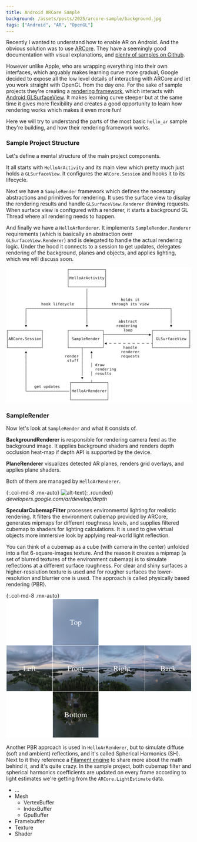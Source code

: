 ```yaml
---
title: Android ARCore Sample
background: /assets/posts/2025/arcore-sample/background.jpg
tags: ["Android", "AR", "OpenGL"]
---
```


Recently I wanted to understand how to enable AR on Android. And the obvious solution was to use [ARCore](https://developers.google.com/ar/develop).
They have a seemingly good documentation with visual explanations, and [plenty of samples on Github](https://github.com/google-ar/arcore-android-sdk/tree/main/samples).

However unlike Apple, who are wrapping everything into their own interfaces,
which arguably makes learning curve more gradual, Google decided to expose all the low level details of interacting with ARCore and let you work straight with OpenGL from the day one.
For the sake of sample projects they're creating a [rendering framework](https://github.com/google-ar/arcore-android-sdk/tree/main/samples/hello_ar_kotlin/app/src/main/java/com/google/ar/core/examples/java/common/samplerender),
which interacts with [Android GLSurfaceView](https://developer.android.com/reference/android/opengl/GLSurfaceView).
It makes learning curve steeper but at the same time it gives more flexibility and creates a good opportunity to learn how rendering works which makes it even more fun!

Here we will try to understand the parts of the most basic `hello_ar` sample they're building, and how their rendering framework works.

### Sample Project Structure

Let's define a mental structure of the main project components.

It all starts with `HelloArActivity` and its main view which pretty much just holds a `GLSurfaceView`. It configures the `ARCore.Session` and hooks it to its lifecycle.

Next we have a `SampleRender` framework which defines the necessary abstractions and primitives for rendering. It uses the surface view to display the rendering results and handle `GLSurfaceView.Renderer` drawing requests. When surface view is configured with a renderer, it starts a background GL Thread where all rendering needs to happen.

And finally we have a `HelloArRenderer`. It implements `SampleRender.Renderer` requirements (which is basically an abstraction over `GLSurfaceView.Renderer`) and is delegated to handle the actual rendering logic. Under the hood it connects to a session to get updates, delegates rendering of the background, planes and objects, and applies lighting, which we will discuss soon.

![alt-text](/assets/posts/2025/arcore-sample/diagram.svg)

### SampleRender

Now let's look at `SampleRender` and what it consists of.

**BackgroundRenderer** is responsible for rendering camera feed as the background image. It applies background shaders and renders depth occlusion heat-map if depth API is supported by the device.

**PlaneRenderer** visualizes detected AR planes, renders grid overlays, and applies plane shaders.

Both of them are managed by `HelloArRenderer`.

{:.col-md-8 .mx-auto}
![alt-text](https://developers.google.com/static/ar/develop/depth/images/android-without-and-with-map.png){: .rounded}
_developers.google.com/ar/develop/depth_

**SpecularCubemapFilter** processes environmental lighting for realistic rendering.
It filters the environment cubemap provided by ARCore, generates mipmaps for different roughness levels, and supplies filtered cubemap to shaders for lighting calculations. It is used to give virtual objects more immersive look by applying real-world light reflection.

You can think of a cubemap as a cube (with camera in the center) unfolded into a flat 6-square-images texture.
And the reason it creates a mipmap (a set of blurred textures of the environment cubemap) is to simulate reflections at a different surface roughness. For clear and shiny surfaces a higher-resolution texture is used and for rougher surfaces the lower-resolution and blurrier one is used.
The approach is called physically based rendering (PBR).

{:.col-md-8 .mx-auto}
![alt-text](/assets/posts/2025/arcore-sample/cubemap.png)

Another PBR approach is used in `HelloArRenderer`, but to simulate diffuse (soft and ambient) reflections, and it's called Spherical Harmonics (SH).
Next to it they reference a [Filament engine](https://google.github.io/filament/Filament.html) to share more about the math behind it, and it's quite crazy. In the sample project, both cubemap filter and spherical harmonics coefficients are updated on every frame according to light estimates we're getting from the `ARCore.LightEstimate` data.

- ...
- Mesh
  - VertexBuffer
  - IndexBuffer
  - GpuBuffer
- Framebuffer
- Texture
- Shader

